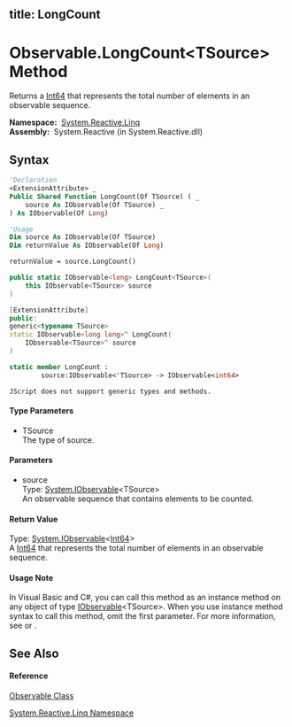 title: LongCount
---
# Observable.LongCount\<TSource\> Method

Returns a [Int64](https://msdn.microsoft.com/en-us/library/6yy583ek) that represents the total number of elements in an observable sequence.

**Namespace:**  [System.Reactive.Linq](System.Reactive.Linq/System.Reactive.Linq)  
**Assembly:**  System.Reactive (in System.Reactive.dll)

## Syntax

```vb
'Declaration
<ExtensionAttribute> _
Public Shared Function LongCount(Of TSource) ( _
    source As IObservable(Of TSource) _
) As IObservable(Of Long)
```

```vb
'Usage
Dim source As IObservable(Of TSource)
Dim returnValue As IObservable(Of Long)

returnValue = source.LongCount()
```

```csharp
public static IObservable<long> LongCount<TSource>(
    this IObservable<TSource> source
)
```

```c++
[ExtensionAttribute]
public:
generic<typename TSource>
static IObservable<long long>^ LongCount(
    IObservable<TSource>^ source
)
```

```fsharp
static member LongCount : 
        source:IObservable<'TSource> -> IObservable<int64> 
```

```jscript
JScript does not support generic types and methods.
```

#### Type Parameters

- TSource  
  The type of source.

#### Parameters

- source  
  Type: [System.IObservable](https://msdn.microsoft.com/en-us/library/Dd990377)\<TSource\>  
  An observable sequence that contains elements to be counted.

#### Return Value

Type: [System.IObservable](https://msdn.microsoft.com/en-us/library/Dd990377)\<[Int64](https://msdn.microsoft.com/en-us/library/6yy583ek)\>  
A [Int64](https://msdn.microsoft.com/en-us/library/6yy583ek) that represents the total number of elements in an observable sequence.

#### Usage Note

In Visual Basic and C\#, you can call this method as an instance method on any object of type [IObservable](https://msdn.microsoft.com/en-us/library/Dd990377)\<TSource\>. When you use instance method syntax to call this method, omit the first parameter. For more information, see [](https://msdn.microsoft.com/en-us/library/Bb384936) or [](https://msdn.microsoft.com/en-us/library/Bb383977).

## See Also

#### Reference

[Observable Class](Observable/Observable)

[System.Reactive.Linq Namespace](System.Reactive.Linq/System.Reactive.Linq)
